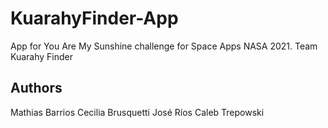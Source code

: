 # KuarahyFinder-App
App for You Are My Sunshine challenge for Space Apps NASA 2021. Team Kuarahy Finder

## Authors
Mathias Barrios
Cecilia Brusquetti
José Ríos
Caleb Trepowski
